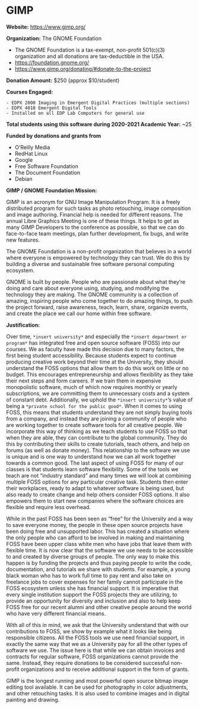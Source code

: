# GIMP

**Website:** [https://www.gimp.org/ ](https://www.gimp.org/ )

**Organization:** The GNOME Foundation

- The GNOME Foundation is a tax-exempt, non-profit 501(c)(3) organization and all donations are tax-deductible in the USA. 
- [https://foundation.gnome.org/ ](https://foundation.gnome.org/ )
- [https://www.gimp.org/donating/#donate-to-the-project ](https://www.gimp.org/donating/#donate-to-the-project )

**Donation Amount:** $250 (approx $10/student)

**Courses Engaged:**

```
- EDPX 2000 Imaging in Emergent Digital Practices (multiple sections) 
- EDPX 4010 Emergent Digital Tools 
- Installed on all EDP Lab Computers for general use  
```

**Total students using this software during 2020-2021 Academic Year:** ~25

**Funded by donations and grants from**
- O’Reilly Media 
- RedHat Linux 
- Google 
- Free Software Foundation 
- The Document Foundation 
- Debian  

**GIMP / GNOME Foundation Mission:**

GIMP is an acronym for GNU Image Manipulation Program. It is a freely distributed program for such tasks as photo retouching, image composition and image authoring. Financial help is needed for different reasons. The annual Libre Graphics Meeting is one of these things. It helps to get as many GIMP Developers to the conference as possible, so that we can do face-to-face team meetings, plan further development, fix bugs, and write new features.

The GNOME Foundation is a non-profit organization that believes in a world where everyone is empowered by technology they can trust. We do this by building a diverse and sustainable free software personal computing ecosystem.

GNOME is built by people. People who are passionate about what they’re doing and care about everyone using, studying, and modifying the technology they are making. The GNOME community is a collection of amazing, inspiring people who come together to do amazing things, to push the project forward, raise awareness, teach, learn, share, organize events, and create the place we call our home within free software.

**Justification:**

Over time, `*insert university*` and especially the `*insert department or program*` has integrated free and open source software (FOSS) into our courses. We as faculty have made this decision due to many factors, the first being student accessibility. Because students expect to continue producing creative work beyond their time at the University, they should understand the FOSS options that allow them to do this work on little or no budget. This encourages entrepreneurship and allows flexibility as they take their next steps and form careers. If we train them in expensive monopolistic software, much of which now requires monthly or yearly subscriptions, we are committing them to unnecessary costs and a system of constant debt. Additionally, we uphold the `*insert university*`’s value of being a `*private school for the public good*`. When it comes to using FOSS, this means that students understand they are not simply buying tools from a company, and instead they are joining a community of people who are working together to create software tools for all creative people. We incorporate this way of thinking as we teach students to use FOSS so that when they are able, they can contribute to the global community. They do this by contributing their skills to create tutorials, teach others, and help on forums (as well as donate money). This relationship to the software we use is unique and is one way to understand how we can all work together towards a common good. The last aspect of using FOSS for many of our classes is that students learn software flexibility. Some of the tools we teach are not “industry standard” and many times we will look at combining multiple FOSS options for any particular creative task. Students then enter their workplaces, ready to adapt to whatever software is being used, but also ready to create change and help others consider FOSS options. It also empowers them to start new companies where the software choices are flexible and require less overhead.

While in the past FOSS has been seen as “free” for the University and a way to save everyone money, the people in these open source projects have been doing free and unsupported labor. This has created a situation where the only people who can afford to be involved in making and maintaining FOSS have been upper class white men who have jobs that leave them with flexible time. It is now clear that the software we use needs to be accessible to and created by diverse groups of people. The only way to make this happen is by funding the projects and thus paying people to write the code, documentation, and tutorials we share with students. For example, a young black woman who has to work full time to pay rent and also take on freelance jobs to cover expenses for her family cannot participate in the FOSS ecosystem unless she has financial support. It is imperative that every single institution support the FOSS projects they are utilizing, to provide an opportunity for diversity and inclusion and also to help keep FOSS free for our recent alumni and other creative people around the world who have very different financial means.

With all of this in mind, we ask that the University understand that with our contributions to FOSS, we show by example what it looks like being responsible citizens. All the FOSS tools we use need financial support, in exactly the same way that we as a University pay for all the other types of software we use. The issue here is that while we can obtain invoices and contracts for regular software, FOSS organizations cannot provide the same. Instead, they require donations to be considered successful non-profit organizations and to receive additional support in the form of grants.

GIMP is the longest running and most powerful open source bitmap image editing tool available. It can be used for photography in color adjustments, and other retouching tasks. It is also used to combine images and in digital painting and drawing.
